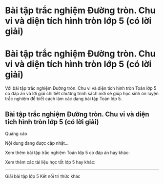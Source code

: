 # Bài tập trắc nghiệm Đường tròn. Chu vi và diện tích hình tròn lớp 5 (có lời giải)

#  Bài tập trắc nghiệm Đường tròn. Chu vi và diện tích hình tròn lớp 5 (có lời giải)

Với bài tập trắc nghiệm Đường tròn. Chu vi và diện tích hình tròn Toán lớp 5 có đáp án và lời giải chi tiết chương trình sách mới sẽ giúp học sinh ôn luyện trắc nghiệm để biết cách làm các dạng bài tập Toán lớp 5.

##  Bài tập trắc nghiệm Đường tròn. Chu vi và diện tích hình tròn lớp 5 (có lời giải)

Quảng cáo

Nội dung đang được cập nhật...

Xem thêm bài tập trắc nghiệm Toán lớp 5 có đáp án hay khác:

Xem thêm các tài liệu học tốt lớp 5 hay khác:

* * *

Giải bài tập lớp 5 Kết nối tri thức khác
